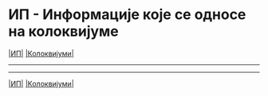 # ИП - Информације које се односе на колоквијумe

[|ИП|](../../README.md) [|Колоквијуми|](../README.md)

---

---  

[|ИП|](../../README.md) [|Колоквијуми|](../README.md)